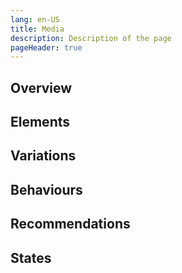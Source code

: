 ```yaml
---
lang: en-US
title: Media
description: Description of the page
pageHeader: true
---
```


## Overview

## Elements

## Variations

## Behaviours

## Recommendations

## States